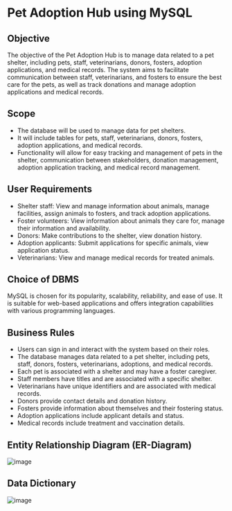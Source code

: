 # Pet Adoption Hub using MySQL

## Objective

The objective of the Pet Adoption Hub is to manage data related to a pet shelter, including pets, staff, veterinarians, donors, fosters, adoption applications, and medical records. The system aims to facilitate communication between staff, veterinarians, and fosters to ensure the best care for the pets, as well as track donations and manage adoption applications and medical records.

## Scope

- The database will be used to manage data for pet shelters.
- It will include tables for pets, staff, veterinarians, donors, fosters, adoption applications, and medical records.
- Functionality will allow for easy tracking and management of pets in the shelter, communication between stakeholders, donation management, adoption application tracking, and medical record management.

## User Requirements

- Shelter staff: View and manage information about animals, manage facilities, assign animals to fosters, and track adoption applications.
- Foster volunteers: View information about animals they care for, manage their information and availability.
- Donors: Make contributions to the shelter, view donation history.
- Adoption applicants: Submit applications for specific animals, view application status.
- Veterinarians: View and manage medical records for treated animals.

## Choice of DBMS

MySQL is chosen for its popularity, scalability, reliability, and ease of use. It is suitable for web-based applications and offers integration capabilities with various programming languages.

## Business Rules

- Users can sign in and interact with the system based on their roles.
- The database manages data related to a pet shelter, including pets, staff, donors, fosters, veterinarians, adoptions, and medical records.
- Each pet is associated with a shelter and may have a foster caregiver.
- Staff members have titles and are associated with a specific shelter.
- Veterinarians have unique identifiers and are associated with medical records.
- Donors provide contact details and donation history.
- Fosters provide information about themselves and their fostering status.
- Adoption applications include applicant details and status.
- Medical records include treatment and vaccination details.

## Entity Relationship Diagram (ER-Diagram)

![image](https://github.com/KATREDDIDURGA/Data-Science/assets/72980202/029699cf-6563-4299-96c5-4b34154fa272)


## Data Dictionary

![image](https://github.com/KATREDDIDURGA/Data-Science/assets/72980202/1fbf01b3-0122-49eb-9d3f-8af8a8d87ae9)

